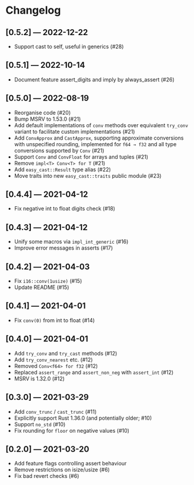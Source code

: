 Changelog
=========

## [0.5.2] — 2022-12-22

-   Support cast to self, useful in generics (#28)

## [0.5.1] — 2022-10-14

-   Document feature assert_digits and imply by always_assert (#26)

## [0.5.0] — 2022-08-19

-   Reorganise code (#20)
-   Bump MSRV to 1.53.0 (#21)
-   Add default implementations of `conv` methods over equivalent `try_conv`
    variant to facilitate custom implementations (#21)
-   Add `ConvApprox` and `CastApprox`, supporting approximate conversions
    with unspecified rounding, implemented for `f64 → f32` and all type
    conversions supported by `Conv` (#21)
-   Support `Conv` and `ConvFloat` for arrays and tuples (#21)
-   Remove `impl<T> Conv<T> for T` (#21)
-   Add `easy_cast::Result` type alias (#22)
-   Move traits into new `easy_cast::traits` public module (#23)

## [0.4.4] — 2021-04-12

-   Fix negative int to float digits check (#18)

## [0.4.3] — 2021-04-12

-   Unify some macros via `impl_int_generic` (#16)
-   Improve error messages in asserts (#17)

## [0.4.2] — 2021-04-03

-   Fix `i16::conv(1usize)` (#15)
-   Update README (#15)

## [0.4.1] — 2021-04-01

-   Fix `conv(0)` from int to float (#14)

## [0.4.0] — 2021-04-01

-   Add `try_conv` and `try_cast` methods (#12)
-   Add `try_conv_nearest` etc. (#12)
-   Removed `Conv<f64> for f32` (#12)
-   Replaced `assert_range` and `assert_non_neg` with `assert_int` (#12)
-   MSRV is 1.32.0 (#12)

## [0.3.0] — 2021-03-29

-   Add `conv_trunc` / `cast_trunc` (#11)
-   Explicitly support Rust 1.36.0 (and potentially older; #10)
-   Support `no_std` (#10)
-   Fix rounding for `floor` on negative values (#10)

## [0.2.0] — 2021-03-20

-   Add feature flags controlling assert behaviour
-   Remove restrictions on isize/usize (#6)
-   Fix bad revert checks (#6)
